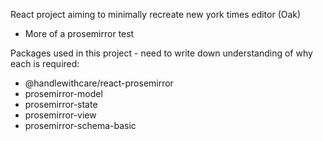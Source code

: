 React project aiming to minimally recreate new york times editor (Oak)
- More of a prosemirror test


Packages used in this project - need to write down understanding of why each is required:
- @handlewithcare/react-prosemirror
- prosemirror-model
- prosemirror-state
- prosemirror-view
- prosemirror-schema-basic



